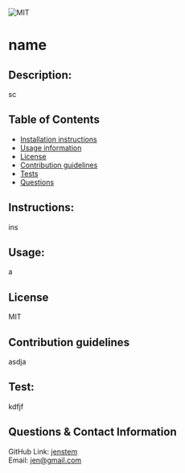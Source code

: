 ![MIT](https://img.shields.io/badge/license-MIT-blue.svg)
# name
##
## Description:
sc
##
## Table of Contents
+ [Installation instructions](#instructions)
+ [Usage information](#usage)
+ [License](#license)
+ [Contribution guidelines](#contribution)
+ [Tests](#test)
+ [Questions](#questions)
##
## Instructions:
ins
##
## Usage:
a
##
## License
MIT
##
## Contribution guidelines
asdja
##
## Test:
kdfjf
##
## Questions & Contact Information
GitHub Link: [jenstem](https://github.com/jenstem)  <br>
Email: jen@gmail.com

